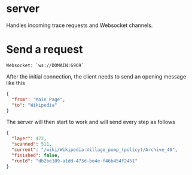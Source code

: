 # server
 Handles incoming trace requests and Websocket channels.


# Send a request
    Websocket: `ws://DOMAIN:6969`

After the initial connection, the client needs to send an opening message like this
```json
{
  "from": "Main_Page",
  "to": "Wikipedia"
}
```

The server will then start to work and will send every step as follows
```json
{
  "layer": 472,
  "scanned": 511,
  "current": "/wiki/Wikipedia:Village_pump_(policy)/Archive_40",
  "finished": false,
  "runId": "db2be109-a1dd-473d-be4e-f46b454f2451"
}
```